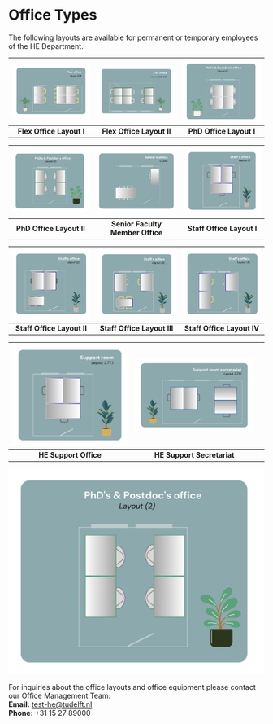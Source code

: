 # Office Types

The following layouts are available for permanent or temporary employees of the HE Department. 

| <img src="figures/flex_office_layout_3.38.png" alt="Flex Office Layout I" width="300"/> | <img src="figures/flex_office_layout_3.81_3.83.png" alt="Flex Office Layout II" width="300"/> | <img src="figures/phd_layout_1.png" alt="PhD Office Layout I" width="300"/> |
|:-------------------------------------------------------:|:---------------------------------------------------------:|:-----------------------------------------------------:|
| **Flex Office Layout I**                                | **Flex Office Layout II**                                  | **PhD Office Layout I**                                |

| <img src="figures/phd_layout_2.png" alt="PhD Office Layout II" width="300"/> | <img src="figures/senior_office_layout.png" alt="Senior Faculty Member Office" width="300"/> | <img src="figures/staff_office_layout_1.png" alt="Staff Office Layout I" width="300"/> |
|:-------------------------------------------------------:|:----------------------------------------------------------------:|:-----------------------------------------------------------:|
| **PhD Office Layout II**                                | **Senior Faculty Member Office**                                | **Staff Office Layout I**                                   |

| <img src="figures/staff_office_layout_2.png" alt="Staff Office Layout II" width="300"/> | <img src="figures/staff_office_layout_3.png" alt="Staff Office Layout III" width="300"/> | <img src="figures/staff_office_layout_4.png" alt="Staff Office Layout IV" width="300"/> |
|:------------------------------------------------------------:|:--------------------------------------------------------------:|:------------------------------------------------------------:|
| **Staff Office Layout II**                                   | **Staff Office Layout III**                                    | **Staff Office Layout IV**                                   |

| <img src="figures/support_room_layout_3.77.1.png" alt="HE Support Office" width="300"/> | <img src="figures/support_room_secretariat_layout_3.73.1.png" alt="HE Support Secretariat" width="300"/> |  |
|:-------------------------------------------------:|:-----------------------------------------------------------:|:--:|
| **HE Support Office**                             | **HE Support Secretariat**                                   |  |\



![PhD Office Layout II](figures/phd_layout_2.png)


For inquiries about the office layouts and office equipment please contact our Office Management Team:  
**Email:** [test-he@tudelft.nl](mailto:test-he@tudelft.nl)  
**Phone:** +31 15 27 89000

